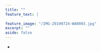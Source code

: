 ```yaml
---
title: ""
feature_text: |
  
feature_image: "/IMG-20190724-WA0003.jpg"
excerpt: ""
aside: false
---
```


-
